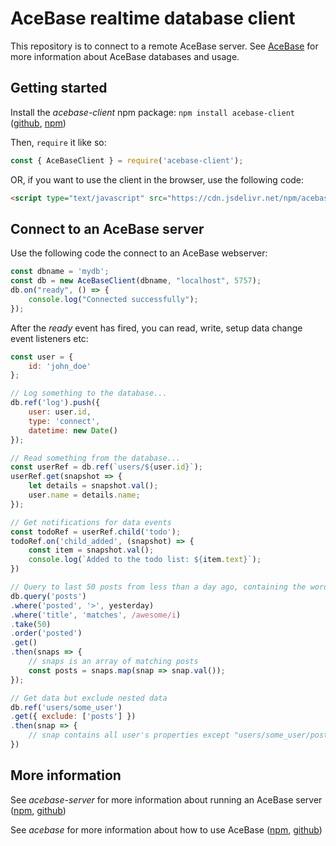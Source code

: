 # AceBase realtime database client

This repository is to connect to a remote AceBase server. See [AceBase](https://www.npmjs.com/package/acebase) for more information about AceBase databases and usage.

## Getting started

Install the *acebase-client* npm package: ```npm install acebase-client``` ([github](https://github.com/appy-one/acebase-client), [npm](https://www.npmjs.com/package/acebase-client))

Then, ```require``` it like so:

```javascript
const { AceBaseClient } = require('acebase-client');
```

OR, if you want to use the client in the browser, use the following code:

```html
<script type="text/javascript" src="https://cdn.jsdelivr.net/npm/acebase-client@0.4.0/dist/browser.min.js"></script>
```

## Connect to an AceBase server

Use the following code the connect to an AceBase webserver:

```javascript
const dbname = 'mydb';
const db = new AceBaseClient(dbname, "localhost", 5757);
db.on("ready", () => {
    console.log("Connected successfully");
});
```

After the *ready* event has fired, you can read, write, setup data change event listeners etc:

```javascript
const user = {
    id: 'john_doe'
};

// Log something to the database...
db.ref('log').push({
    user: user.id,
    type: 'connect',
    datetime: new Date()
});

// Read something from the database...
const userRef = db.ref(`users/${user.id}`);
userRef.get(snapshot => {
    let details = snapshot.val();
    user.name = details.name;
});

// Get notifications for data events
const todoRef = userRef.child('todo');
todoRef.on('child_added', (snapshot) => {
    const item = snapshot.val();
    console.log(`Added to the todo list: ${item.text}`);
})

// Query to last 50 posts from less than a day ago, containing the word "awesome"
db.query('posts')
.where('posted', '>', yesterday)
.where('title', 'matches', /awesome/i)
.take(50)
.order('posted')
.get()
.then(snaps => {
    // snaps is an array of matching posts
    const posts = snaps.map(snap => snap.val());
});

// Get data but exclude nested data
db.ref('users/some_user')
.get({ exclude: ['posts'] })
.then(snap => {
    // snap contains all user's properties except "users/some_user/posts"
})
```

## More information

See *acebase-server* for more information about running an AceBase server ([npm](https://www.npmjs.com/package/acebase-server), [github](https://github.com/appy-one/acebase-server)) 

See *acebase* for more information about how to use AceBase ([npm](https://www.npmjs.com/package/acebase), [github](https://github.com/appy-one/acebase-core))